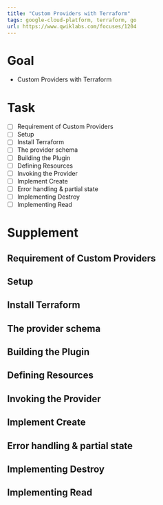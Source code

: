 ```yaml
---
title: "Custom Providers with Terraform"
tags: google-cloud-platform, terraform, go
url: https://www.qwiklabs.com/focuses/1204
---
```


# Goal
- Custom Providers with Terraform

# Task
- [ ] Requirement of Custom Providers
- [ ] Setup
- [ ] Install Terraform
- [ ] The provider schema
- [ ] Building the Plugin
- [ ] Defining Resources
- [ ] Invoking the Provider
- [ ] Implement Create
- [ ] Error handling & partial state
- [ ] Implementing Destroy
- [ ] Implementing Read

# Supplement
## Requirement of Custom Providers
## Setup
## Install Terraform
## The provider schema
## Building the Plugin
## Defining Resources
## Invoking the Provider
## Implement Create
## Error handling & partial state
## Implementing Destroy
## Implementing Read
